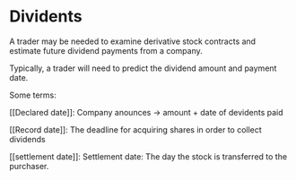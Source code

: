 # Dividents

A trader may be needed to examine derivative stock contracts and estimate future dividend payments from a company.

Typically, a trader will need to predict the dividend amount and payment date.

Some terms:

[[Declared date]]: Company anounces -> amount + date of devidents paid

[[Record date]]: The deadline for acquiring shares in order to collect dividends

[[settlement date]]: Settlement date: The day the stock is transferred to the purchaser.


